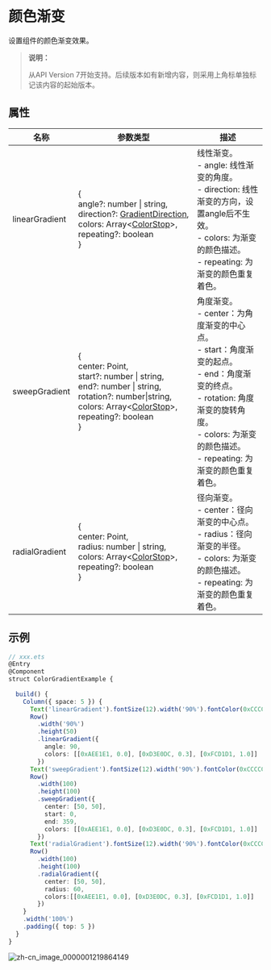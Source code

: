 # 颜色渐变

设置组件的颜色渐变效果。

>  **说明：**
>
> 从API Version 7开始支持。后续版本如有新增内容，则采用上角标单独标记该内容的起始版本。


## 属性


| 名称              | 参数类型                                         | 描述                               |
| -------------- | -------------------------------------------- | ----------------------------------- |
| linearGradient | {<br/>angle?:&nbsp;number \| string,<br/>direction?:&nbsp;[GradientDirection](ts-appendix-enums.md#gradientdirection),<br/>colors:&nbsp;Array&lt;[ColorStop](ts-basic-components-gauge.md#colorstop)&gt;,<br/>repeating?:&nbsp;boolean<br/>} | 线性渐变。<br/>- angle:&nbsp;线性渐变的角度。<br/>- direction:&nbsp;线性渐变的方向，设置angle后不生效。<br/>- colors:&nbsp;为渐变的颜色描述。<br/>- repeating:&nbsp;为渐变的颜色重复着色。 |
| sweepGradient  | {<br/>center:&nbsp;Point,<br/>start?:&nbsp;number \| string,<br/>end?:&nbsp;number \| string,<br/>rotation?:&nbsp;number\|string,<br/>colors:&nbsp;Array&lt;[ColorStop](ts-basic-components-gauge.md#colorstop)&gt;,<br/>repeating?:&nbsp;boolean<br/>} | 角度渐变。<br/>- center：为角度渐变的中心点。<br/>- start：角度渐变的起点。<br/>- end：角度渐变的终点。<br/>- rotation:&nbsp;角度渐变的旋转角度。<br/>- colors:&nbsp;为渐变的颜色描述。<br/>- repeating:&nbsp;为渐变的颜色重复着色。 |
| radialGradient | {<br/>center:&nbsp;Point,<br/>radius:&nbsp;number \| string,<br/>colors:&nbsp;Array&lt;[ColorStop](ts-basic-components-gauge.md#colorstop)&gt;,<br/>repeating?:&nbsp;boolean<br/>} | 径向渐变。<br/>- center：径向渐变的中心点。<br/>- radius：径向渐变的半径。<br/>- colors:&nbsp;为渐变的颜色描述。<br/>- repeating:&nbsp;为渐变的颜色重复着色。 |


## 示例

```ts
// xxx.ets
@Entry
@Component
struct ColorGradientExample {
  
  build() {
    Column({ space: 5 }) {
      Text('linearGradient').fontSize(12).width('90%').fontColor(0xCCCCCC)
      Row()
        .width('90%')
        .height(50)
        .linearGradient({
          angle: 90,
          colors: [[0xAEE1E1, 0.0], [0xD3E0DC, 0.3], [0xFCD1D1, 1.0]]
        })
      Text('sweepGradient').fontSize(12).width('90%').fontColor(0xCCCCCC)
      Row()
        .width(100)
        .height(100)
        .sweepGradient({
          center: [50, 50],
          start: 0,
          end: 359,
          colors: [[0xAEE1E1, 0.0], [0xD3E0DC, 0.3], [0xFCD1D1, 1.0]]
        })
      Text('radialGradient').fontSize(12).width('90%').fontColor(0xCCCCCC)
      Row()
        .width(100)
        .height(100)
        .radialGradient({
          center: [50, 50],
          radius: 60,
          colors:[[0xAEE1E1, 0.0], [0xD3E0DC, 0.3], [0xFCD1D1, 1.0]]
        })
    }
    .width('100%')
    .padding({ top: 5 })
  }
}
```

![zh-cn_image_0000001219864149](figures/zh-cn_image_0000001219864149.png)
